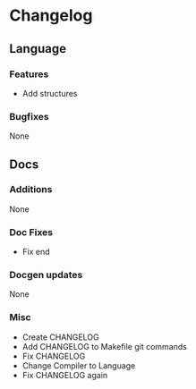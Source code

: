 # Changelog
## Language
### Features
- Add structures
### Bugfixes
None

## Docs
### Additions
None
### Doc Fixes
- Fix end
### Docgen updates
None

### Misc
- Create CHANGELOG
- Add CHANGELOG to Makefile git commands
- Fix CHANGELOG
- Change Compiler to Language
- Fix CHANGELOG again